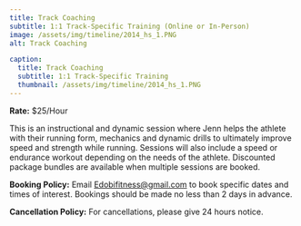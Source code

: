 ```yaml
---
title: Track Coaching
subtitle: 1:1 Track-Specific Training (Online or In-Person)
image: /assets/img/timeline/2014_hs_1.PNG
alt: Track Coaching

caption:
  title: Track Coaching
  subtitle: 1:1 Track-Specific Training
  thumbnail: /assets/img/timeline/2014_hs_1.PNG
---
```


**Rate:** $25/Hour

This is an instructional and dynamic session where Jenn helps the athlete with their running form, mechanics and dynamic drills to ultimately improve speed and strength while running. Sessions will also include a speed or endurance workout depending on the needs of the athlete. Discounted package bundles are available when multiple sessions are booked. 

**Booking Policy:**
Email Edobifitness@gmail.com to book specific dates and times of interest. Bookings should be made no less than 2 days in advance.

**Cancellation Policy:**
 For cancellations, please give 24 hours notice.
